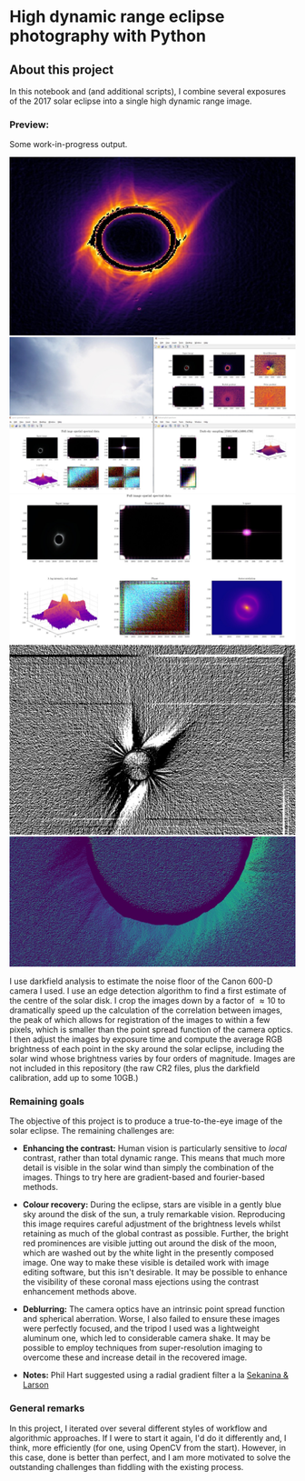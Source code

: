 # High dynamic range eclipse photography with Python

## About this project

In this notebook and (and additional scripts), I combine several exposures of the 2017 solar eclipse into a single high dynamic range image.

### Preview:

Some work-in-progress output.

![Preview](/demo/IMG-20200524-WA0007.jpg)
![Preview](/demo/IMG-20200527-WA0002.jpg)
![Preview](/demo/IMG-20200527-WA0003.jpg)
![Preview](/demo/IMG-20200606-WA0013.jpg)
![Preview](/demo/IMG-20200608-WA0000.jpg)


I use darkfield analysis to estimate the noise floor of the Canon 600-D camera I used. I use an edge detection algorithm to find a first estimate of the centre of the solar disk. I crop the images down by a factor of $\approx 10$ to dramatically speed up the calculation of the correlation between images, the peak of which allows for registration of the images to within a few pixels, which is smaller than the point spread function of the camera optics. I then adjust the images by exposure time and compute the average RGB brightness of each point in the sky around the solar eclipse, including the solar wind whose brightness varies by four orders of magnitude. Images are not included in this repository (the raw CR2 files, plus the darkfield calibration, add up to some 10GB.)

### Remaining goals

The objective of this project is to produce a true-to-the-eye image of the solar eclipse. The remaining challenges are:
* **Enhancing the contrast:** Human vision is particularly sensitive to *local* contrast, rather than total dynamic range. This means that much more detail is visible in the solar wind than simply the combination of the images. Things to try here are gradient-based and fourier-based methods.
* **Colour recovery:** During the eclipse, stars are visible in a gently blue sky around the disk of the sun, a truly remarkable vision. Reproducing this image requires careful adjustment of the brightness levels whilst retaining as much of the global contrast as possible. Further, the bright red prominences are visible jutting out around the disk of the moon, which are washed out by the white light in the presently composed image. One way to make these visible is detailed work with image editing software, but this isn't desirable. It may be possible to enhance the visibility of these coronal mass ejections using the contrast enhancement methods above.
* **Deblurring:** The camera optics have an intrinsic point spread function and spherical aberration. Worse, I also failed to ensure these images were perfectly focused, and the tripod I used was a lightweight aluminum one, which led to considerable camera shake. It may be possible to employ techniques from super-resolution imaging to overcome these and increase detail in the recovered image.


* **Notes:** Phil Hart suggested using a radial gradient filter a la [Sekanina & Larson](http://articles.adsabs.harvard.edu/cgi-bin/nph-iarticle_query?1984AJ.....89.1408S&amp;data_type=PDF_HIGH&amp;whole_paper=YES&amp;type=PRINTER&amp;filetype=.pdf)


### General remarks

In this project, I iterated over several different styles of workflow and algorithmic approaches. If I were to start it again, I'd do it differently and, I think, more efficiently (for one, using OpenCV from the start). However, in this case, done is better than perfect, and I am more motivated to solve the outstanding challenges than fiddling with the existing process. 
